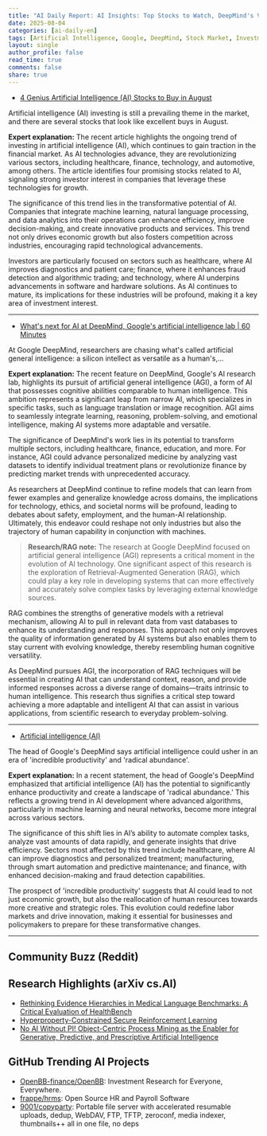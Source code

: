 ```yaml
---
title: "AI Daily Report: AI Insights: Top Stocks to Watch, DeepMind's Vision for General Intelligence, and Productivity Future (2025-08-04)"
date: 2025-08-04
categories: [ai-daily-en]
tags: [Artificial Intelligence, Google, DeepMind, Stock Market, Investment, Productivity, Technology]
layout: single
author_profile: false
read_time: true
comments: false
share: true
---
```

- [4 Genius Artificial Intelligence (AI) Stocks to Buy in August](https://www.fool.com/investing/2025/08/03/4-genius-artificial-intelligence-ai-stocks-to-buy/)

Artificial intelligence (AI) investing is still a prevailing theme in the market, and there are several stocks that look like excellent buys in August.

**Expert explanation:**
The recent article highlights the ongoing trend of investing in artificial intelligence (AI), which continues to gain traction in the financial market. As AI technologies advance, they are revolutionizing various sectors, including healthcare, finance, technology, and automotive, among others. The article identifies four promising stocks related to AI, signaling strong investor interest in companies that leverage these technologies for growth.

The significance of this trend lies in the transformative potential of AI. Companies that integrate machine learning, natural language processing, and data analytics into their operations can enhance efficiency, improve decision-making, and create innovative products and services. This trend not only drives economic growth but also fosters competition across industries, encouraging rapid technological advancements.

Investors are particularly focused on sectors such as healthcare, where AI improves diagnostics and patient care; finance, where it enhances fraud detection and algorithmic trading; and technology, where AI underpins advancements in software and hardware solutions. As AI continues to mature, its implications for these industries will be profound, making it a key area of investment interest.

---
- [What's next for AI at DeepMind, Google's artificial intelligence lab | 60 Minutes](https://www.cbsnews.com/video/demis-hassabis-ai-deepmind-60-minutes-video-2025-08-03/)

At Google DeepMind, researchers are chasing what's called artificial general intelligence: a silicon intellect as versatile as a human's,...

**Expert explanation:**
The recent feature on DeepMind, Google's AI research lab, highlights its pursuit of artificial general intelligence (AGI), a form of AI that possesses cognitive abilities comparable to human intelligence. This ambition represents a significant leap from narrow AI, which specializes in specific tasks, such as language translation or image recognition. AGI aims to seamlessly integrate learning, reasoning, problem-solving, and emotional intelligence, making AI systems more adaptable and versatile.

The significance of DeepMind's work lies in its potential to transform multiple sectors, including healthcare, finance, education, and more. For instance, AGI could advance personalized medicine by analyzing vast datasets to identify individual treatment plans or revolutionize finance by predicting market trends with unprecedented accuracy. 

As researchers at DeepMind continue to refine models that can learn from fewer examples and generalize knowledge across domains, the implications for technology, ethics, and societal norms will be profound, leading to debates about safety, employment, and the human-AI relationship. Ultimately, this endeavor could reshape not only industries but also the trajectory of human capability in conjunction with machines.

> **Research/RAG note:**
> The research at Google DeepMind focused on artificial general intelligence (AGI) represents a critical moment in the evolution of AI technology. One significant aspect of this research is the exploration of Retrieval-Augmented Generation (RAG), which could play a key role in developing systems that can more effectively and accurately solve complex tasks by leveraging external knowledge sources.

RAG combines the strengths of generative models with a retrieval mechanism, allowing AI to pull in relevant data from vast databases to enhance its understanding and responses. This approach not only improves the quality of information generated by AI systems but also enables them to stay current with evolving knowledge, thereby resembling human cognitive versatility.

As DeepMind pursues AGI, the incorporation of RAG techniques will be essential in creating AI that can understand context, reason, and provide informed responses across a diverse range of domains—traits intrinsic to human intelligence. This research thus signifies a critical step toward achieving a more adaptable and intelligent AI that can assist in various applications, from scientific research to everyday problem-solving.

---
- [Artificial intelligence (AI)](https://www.theguardian.com/technology/artificialintelligenceai/2025/aug/04/all)

The head of Google's DeepMind says artificial intelligence could usher in an era of 'incredible productivity' and 'radical abundance'.

**Expert explanation:**
In a recent statement, the head of Google's DeepMind emphasized that artificial intelligence (AI) has the potential to significantly enhance productivity and create a landscape of 'radical abundance.' This reflects a growing trend in AI development where advanced algorithms, particularly in machine learning and neural networks, become more integral across various sectors.

The significance of this shift lies in AI’s ability to automate complex tasks, analyze vast amounts of data rapidly, and generate insights that drive efficiency. Sectors most affected by this trend include healthcare, where AI can improve diagnostics and personalized treatment; manufacturing, through smart automation and predictive maintenance; and finance, with enhanced decision-making and fraud detection capabilities.

The prospect of 'incredible productivity' suggests that AI could lead to not just economic growth, but also the reallocation of human resources towards more creative and strategic roles. This evolution could redefine labor markets and drive innovation, making it essential for businesses and policymakers to prepare for these transformative changes.

---

## Community Buzz (Reddit)


## Research Highlights (arXiv cs.AI)
- [Rethinking Evidence Hierarchies in Medical Language Benchmarks: A Critical Evaluation of HealthBench](https://arxiv.org/abs/2508.00081)
- [Hyperproperty-Constrained Secure Reinforcement Learning](https://arxiv.org/abs/2508.00106)
- [No AI Without PI! Object-Centric Process Mining as the Enabler for Generative, Predictive, and Prescriptive Artificial Intelligence](https://arxiv.org/abs/2508.00116)

## GitHub Trending AI Projects
- [OpenBB-finance/OpenBB](OpenBB-finance/OpenBB): Investment Research for Everyone, Everywhere.
- [frappe/hrms](frappe/hrms): Open Source HR and Payroll Software
- [9001/copyparty](9001/copyparty): Portable file server with accelerated resumable uploads, dedup, WebDAV, FTP, TFTP, zeroconf, media indexer, thumbnails++ all in one file, no deps
